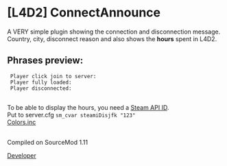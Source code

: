 # [L4D2] ConnectAnnounce

A VERY simple plugin showing the connection and disconnection message. Country, city, disconnect reason and also shows the __hours__ spent in L4D2.

## Phrases preview:
```
 Player click join to server: 
 Player fully loaded:
 Player disconnected:
 ```
 ##
 To be able to display the hours, you need a  [Steam API ID](https://forums.alliedmods.net/showthread.php?t=96831).  
 Put to server.cfg `sm_cvar steamiDisjfk "123"`  
 [Colors.inc](https://forums.alliedmods.net/showthread.php?t=96831)  
 
 ##
Compiled on SourceMod 1.11

[Developer](https://vk.com/pa4h1337)
